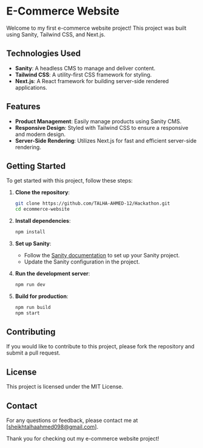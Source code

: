 # E-Commerce Website

Welcome to my first e-commerce website project! This project was built using Sanity, Tailwind CSS, and Next.js.

## Technologies Used

- **Sanity**: A headless CMS to manage and deliver content.
- **Tailwind CSS**: A utility-first CSS framework for styling.
- **Next.js**: A React framework for building server-side rendered applications.

## Features

- **Product Management**: Easily manage products using Sanity CMS.
- **Responsive Design**: Styled with Tailwind CSS to ensure a responsive and modern design.
- **Server-Side Rendering**: Utilizes Next.js for fast and efficient server-side rendering.

## Getting Started

To get started with this project, follow these steps:

1. **Clone the repository**:
    ```bash
    git clone https://github.com/TALHA-AHMED-12/Hackathon.git
    cd ecommerce-website
    ```

2. **Install dependencies**:
    ```bash
    npm install
    ```

3. **Set up Sanity**:
    - Follow the [Sanity documentation](https://www.sanity.io/docs) to set up your Sanity project.
    - Update the Sanity configuration in the project.

4. **Run the development server**:
    ```bash
    npm run dev
    ```

5. **Build for production**:
    ```bash
    npm run build
    npm start
    ```

## Contributing

If you would like to contribute to this project, please fork the repository and submit a pull request.

## License

This project is licensed under the MIT License.

## Contact

For any questions or feedback, please contact me at [sheikhtalhaahmed098@gmail.com].

Thank you for checking out my e-commerce website project!
